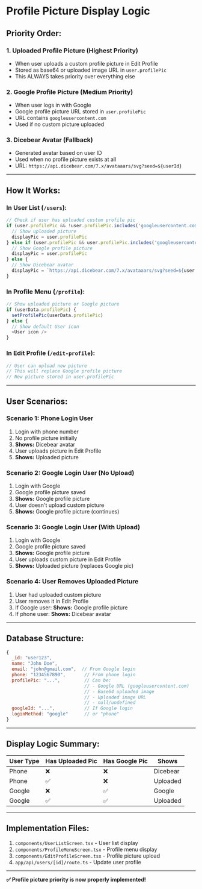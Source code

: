 # Profile Picture Display Logic

## Priority Order:

### 1. **Uploaded Profile Picture** (Highest Priority)
- When user uploads a custom profile picture in Edit Profile
- Stored as base64 or uploaded image URL in `user.profilePic`
- This ALWAYS takes priority over everything else

### 2. **Google Profile Picture** (Medium Priority)
- When user logs in with Google
- Google profile picture URL stored in `user.profilePic`
- URL contains `googleusercontent.com`
- Used if no custom picture uploaded

### 3. **Dicebear Avatar** (Fallback)
- Generated avatar based on user ID
- Used when no profile picture exists at all
- URL: `https://api.dicebear.com/7.x/avataaars/svg?seed=${userId}`

---

## How It Works:

### In User List (`/users`):

```javascript
// Check if user has uploaded custom profile pic
if (user.profilePic && !user.profilePic.includes('googleusercontent.com')) {
  // Show uploaded picture
  displayPic = user.profilePic
} else if (user.profilePic && user.profilePic.includes('googleusercontent.com')) {
  // Show Google profile picture
  displayPic = user.profilePic
} else {
  // Show Dicebear avatar
  displayPic = `https://api.dicebear.com/7.x/avataaars/svg?seed=${user.id}`
}
```

### In Profile Menu (`/profile`):

```javascript
// Show uploaded picture or Google picture
if (userData.profilePic) {
  setProfilePic(userData.profilePic)
} else {
  // Show default User icon
  <User icon />
}
```

### In Edit Profile (`/edit-profile`):

```javascript
// User can upload new picture
// This will replace Google profile picture
// New picture stored in user.profilePic
```

---

## User Scenarios:

### Scenario 1: Phone Login User
1. Login with phone number
2. No profile picture initially
3. **Shows:** Dicebear avatar
4. User uploads picture in Edit Profile
5. **Shows:** Uploaded picture

### Scenario 2: Google Login User (No Upload)
1. Login with Google
2. Google profile picture saved
3. **Shows:** Google profile picture
4. User doesn't upload custom picture
5. **Shows:** Google profile picture (continues)

### Scenario 3: Google Login User (With Upload)
1. Login with Google
2. Google profile picture saved
3. **Shows:** Google profile picture
4. User uploads custom picture in Edit Profile
5. **Shows:** Uploaded picture (replaces Google pic)

### Scenario 4: User Removes Uploaded Picture
1. User had uploaded custom picture
2. User removes it in Edit Profile
3. If Google user: **Shows:** Google profile picture
4. If phone user: **Shows:** Dicebear avatar

---

## Database Structure:

```javascript
{
  _id: "user123",
  name: "John Doe",
  email: "john@gmail.com",  // From Google login
  phone: "1234567890",       // From phone login
  profilePic: "...",         // Can be:
                             // - Google URL (googleusercontent.com)
                             // - Base64 uploaded image
                             // - Uploaded image URL
                             // - null/undefined
  googleId: "...",           // If Google login
  loginMethod: "google"      // or "phone"
}
```

---

## Display Logic Summary:

| User Type | Has Uploaded Pic | Has Google Pic | Shows |
|-----------|-----------------|----------------|-------|
| Phone | ❌ | ❌ | Dicebear |
| Phone | ✅ | ❌ | Uploaded |
| Google | ❌ | ✅ | Google |
| Google | ✅ | ✅ | Uploaded |

---

## Implementation Files:

1. `components/UserListScreen.tsx` - User list display
2. `components/ProfileMenuScreen.tsx` - Profile menu display
3. `components/EditProfileScreen.tsx` - Profile picture upload
4. `app/api/users/[id]/route.ts` - Update user profile

---

**✅ Profile picture priority is now properly implemented!**
